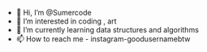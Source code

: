 - 👋 Hi, I’m @Sumercode
- 👀 I’m interested in coding , art 
- 🌱 I’m currently learning data structures and algorithms
- 📫 How to reach me - instagram-goodusernamebtw

<!---
Sumercode/Sumercode is a ✨ special ✨ repository because its `README.md` (this file) appears on your GitHub profile.
You can click the Preview link to take a look at your changes.
--->
